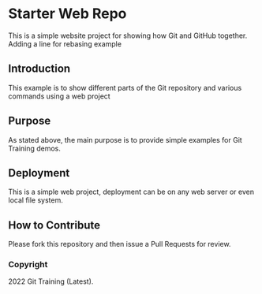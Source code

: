 # Starter Web Repo

This is a simple website project for showing how Git and GitHub together. 
Adding a line for rebasing example

## Introduction

This example is to show different parts of the Git repository and various commands using a web project

## Purpose

As stated above, the main purpose is to provide simple examples for Git Training demos.

## Deployment

This is a simple web project, deployment can be on any web server or even local file system.

## How to Contribute 

Please fork this repository and then issue a Pull Requests for review.

### Copyright

2022 Git Training (Latest).